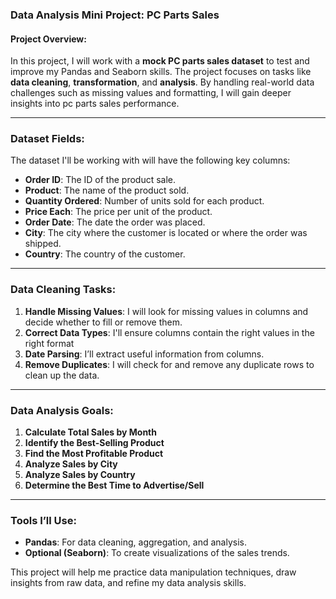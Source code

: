 ### **Data Analysis Mini Project: PC Parts Sales**

#### **Project Overview**:
In this project, I will work with a **mock PC parts sales dataset** to test and improve my Pandas and Seaborn skills. The project focuses on tasks like **data cleaning**, **transformation**, and **analysis**. By handling real-world data challenges such as missing values and formatting, I will gain deeper insights into pc parts sales performance.

---

### **Dataset Fields**:
The dataset I'll be working with will have the following key columns:
- **Order ID**: The ID of the product sale.
- **Product**: The name of the product sold.
- **Quantity Ordered**: Number of units sold for each product.
- **Price Each**: The price per unit of the product.
- **Order Date**: The date the order was placed.
- **City**: The city where the customer is located or where the order was shipped.
- **Country**: The country of the customer.

---

### **Data Cleaning Tasks**:
1. **Handle Missing Values**: I will look for missing values in  columns and decide whether to fill or remove them.
2. **Correct Data Types**: I'll ensure columns contain the right values in the right format
3. **Date Parsing**: I’ll extract useful information from columns.
4. **Remove Duplicates**: I will check for and remove any duplicate rows to clean up the data.

---

### **Data Analysis Goals**:
1. **Calculate Total Sales by Month**
2. **Identify the Best-Selling Product**
3. **Find the Most Profitable Product**
4. **Analyze Sales by City**
5. **Analyze Sales by Country**
6. **Determine the Best Time to Advertise/Sell**

---

### **Tools I’ll Use**:
- **Pandas**: For data cleaning, aggregation, and analysis.
- **Optional (Seaborn)**: To create visualizations of the sales trends.

This project will help me practice data manipulation techniques, draw insights from raw data, and refine my data analysis skills.